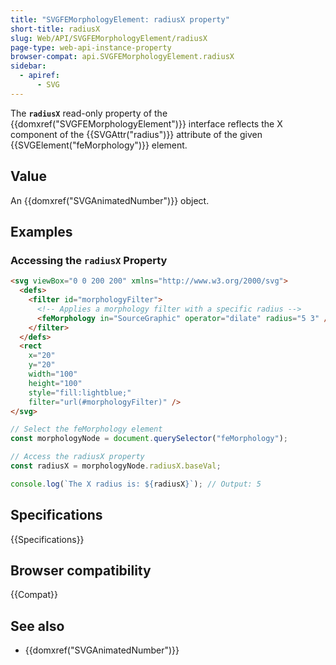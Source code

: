 ```yaml
---
title: "SVGFEMorphologyElement: radiusX property"
short-title: radiusX
slug: Web/API/SVGFEMorphologyElement/radiusX
page-type: web-api-instance-property
browser-compat: api.SVGFEMorphologyElement.radiusX
sidebar:
  - apiref:
      - SVG
---
```


The **`radiusX`** read-only property of the {{domxref("SVGFEMorphologyElement")}} interface reflects the X component of the {{SVGAttr("radius")}} attribute of the given {{SVGElement("feMorphology")}} element.

## Value

An {{domxref("SVGAnimatedNumber")}} object.

## Examples

### Accessing the `radiusX` Property

```html
<svg viewBox="0 0 200 200" xmlns="http://www.w3.org/2000/svg">
  <defs>
    <filter id="morphologyFilter">
      <!-- Applies a morphology filter with a specific radius -->
      <feMorphology in="SourceGraphic" operator="dilate" radius="5 3" />
    </filter>
  </defs>
  <rect
    x="20"
    y="20"
    width="100"
    height="100"
    style="fill:lightblue;"
    filter="url(#morphologyFilter)" />
</svg>
```

```js
// Select the feMorphology element
const morphologyNode = document.querySelector("feMorphology");

// Access the radiusX property
const radiusX = morphologyNode.radiusX.baseVal;

console.log(`The X radius is: ${radiusX}`); // Output: 5
```

## Specifications

{{Specifications}}

## Browser compatibility

{{Compat}}

## See also

- {{domxref("SVGAnimatedNumber")}}
